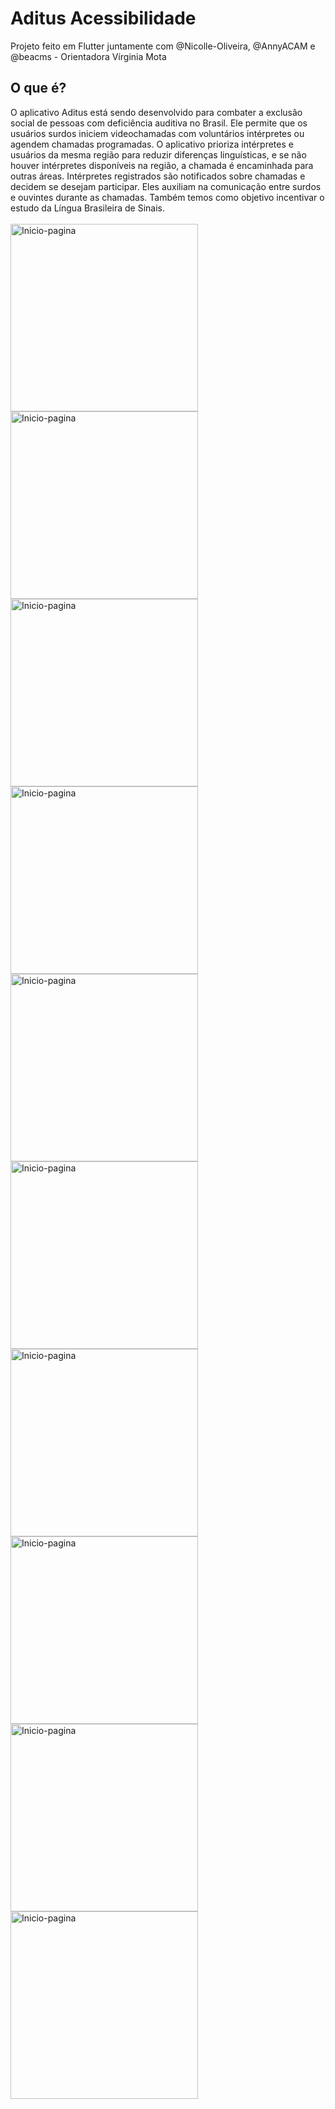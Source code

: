 # Aditus Acessibilidade
Projeto feito em Flutter juntamente com @Nicolle-Oliveira, @AnnyACAM e @beacms - Orientadora Vírginia Mota

## O que é?

O aplicativo Aditus está sendo desenvolvido para combater a exclusão social de pessoas com deficiência auditiva no Brasil. Ele permite que os usuários surdos iniciem videochamadas com voluntários intérpretes ou agendem chamadas programadas. O aplicativo prioriza intérpretes e usuários da mesma região para reduzir diferenças linguísticas, e se não houver intérpretes disponíveis na região, a chamada é encaminhada para outras áreas. Intérpretes registrados são notificados sobre chamadas e decidem se desejam participar. Eles auxiliam na comunicação entre surdos e ouvintes durante as chamadas. Também temos como objetivo incentivar o estudo da Língua Brasileira de Sinais.	<br><br>
<img src="imagens/st1.jpg" alt="Inicio-pagina" style="width: 300px;">
<img src="imagens/st2.jpg" alt="Inicio-pagina" style="width: 300px;">
<img src="imagens/st3.jpg" alt="Inicio-pagina" style="width: 300px;">
<img src="imagens/st4.jpg" alt="Inicio-pagina" style="width: 300px;">
<img src="imagens/st5.jpg" alt="Inicio-pagina" style="width: 300px;">
<img src="imagens/st6.jpg" alt="Inicio-pagina" style="width: 300px;">
<img src="imagens/st7.jpg" alt="Inicio-pagina" style="width: 300px;">
<img src="imagens/st8.jpg" alt="Inicio-pagina" style="width: 300px;">
<img src="imagens/st9.jpg" alt="Inicio-pagina" style="width: 300px;">
<img src="imagens/st10.jpg" alt="Inicio-pagina" style="width: 300px;">
